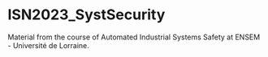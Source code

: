 # ISN2023_SystSecurity
Material from the course of Automated Industrial Systems Safety at ENSEM - Université de Lorraine.
